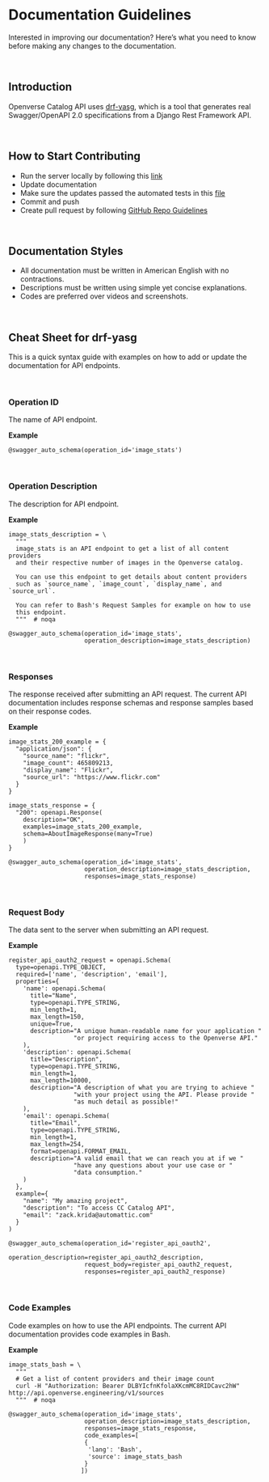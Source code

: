# Documentation Guidelines

Interested in improving our documentation? Here’s what you need to know before making any changes to the documentation.

<br/>

## Introduction

Openverse Catalog API uses [drf-yasg](https://github.com/axnsan12/drf-yasg), which is a tool that generates real Swagger/OpenAPI 2.0 specifications from a Django Rest Framework API.

<br/>

## How to Start Contributing

- Run the server locally by following this [link](https://github.com/wordpress/openverse-api#running-the-server-locally)
- Update documentation
- Make sure the updates passed the automated tests in this [file](https://github.com/wordpress/openverse-api/blob/master/.github/workflows/integration-tests.yml)
- Commit and push
- Create pull request by following [GitHub Repo Guidelines](https://opensource.creativecommons.org/contributing-code/github-repo-guidelines/)

<br/>

## Documentation Styles

- All documentation must be written in American English with no contractions.
- Descriptions must be written using simple yet concise explanations.
- Codes are preferred over videos and screenshots.

<br/>

## Cheat Sheet for drf-yasg

This is a quick syntax guide with examples on how to add or update the documentation for API endpoints.

<br/>

### Operation ID

The name of API endpoint.

**Example**

```
@swagger_auto_schema(operation_id='image_stats')
```

<br/>

### Operation Description

The description for API endpoint.

**Example**

```
image_stats_description = \
  """
  image_stats is an API endpoint to get a list of all content providers
  and their respective number of images in the Openverse catalog.

  You can use this endpoint to get details about content providers
  such as `source_name`, `image_count`, `display_name`, and `source_url`.

  You can refer to Bash's Request Samples for example on how to use
  this endpoint.
  """  # noqa

@swagger_auto_schema(operation_id='image_stats',
                     operation_description=image_stats_description)
```

<br/>

### Responses

The response received after submitting an API request. The current API documentation includes response schemas and response samples based on their response codes.

**Example**

```
image_stats_200_example = {
  "application/json": {
    "source_name": "flickr",
    "image_count": 465809213,
    "display_name": "Flickr",
    "source_url": "https://www.flickr.com"
  }
}

image_stats_response = {
  "200": openapi.Response(
    description="OK",
    examples=image_stats_200_example,
    schema=AboutImageResponse(many=True)
    )
}

@swagger_auto_schema(operation_id='image_stats',
                     operation_description=image_stats_description,
                     responses=image_stats_response)
```

<br/>

### Request Body

The data sent to the server when submitting an API request.

**Example**

```
register_api_oauth2_request = openapi.Schema(
  type=openapi.TYPE_OBJECT,
  required=['name', 'description', 'email'],
  properties={
    'name': openapi.Schema(
      title="Name",
      type=openapi.TYPE_STRING,
      min_length=1,
      max_length=150,
      unique=True,
      description="A unique human-readable name for your application "
                  "or project requiring access to the Openverse API."
    ),
    'description': openapi.Schema(
      title="Description",
      type=openapi.TYPE_STRING,
      min_length=1,
      max_length=10000,
      description="A description of what you are trying to achieve "
                  "with your project using the API. Please provide "
                  "as much detail as possible!"
    ),
    'email': openapi.Schema(
      title="Email",
      type=openapi.TYPE_STRING,
      min_length=1,
      max_length=254,
      format=openapi.FORMAT_EMAIL,
      description="A valid email that we can reach you at if we "
                  "have any questions about your use case or "
                  "data consumption."
    )
  },
  example={
    "name": "My amazing project",
    "description": "To access CC Catalog API",
    "email": "zack.krida@automattic.com"
  }
)

@swagger_auto_schema(operation_id='register_api_oauth2',
                     operation_description=register_api_oauth2_description,
                     request_body=register_api_oauth2_request,
                     responses=register_api_oauth2_response)
```

<br/>

### Code Examples

Code examples on how to use the API endpoints. The current API documentation provides code examples in Bash.

**Example**

```
image_stats_bash = \
  """
  # Get a list of content providers and their image count
  curl -H "Authorization: Bearer DLBYIcfnKfolaXKcmMC8RIDCavc2hW" http://api.openverse.engineering/v1/sources
  """  # noqa

@swagger_auto_schema(operation_id='image_stats',
                     operation_description=image_stats_description,
                     responses=image_stats_response,
                     code_examples=[
                     {
                      'lang': 'Bash',
                      'source': image_stats_bash
                     }
                    ])
```
